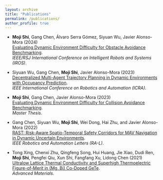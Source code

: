 ```yaml
---
layout: archive
title: "Publications"
permalink: /publications/
author_profile: true
---
```


- **Moji Shi**, Gang Chen, Álvaro Serra Gómez, Siyuan Wu, Javier Alonso-Mora (2024) <br>
[Evaluating Dynamic Environment Difficulty for Obstacle Avoidance Benchmarking](https://arxiv.org/pdf/2404.14848). <br>
*IEEE/RSJ International Conference on Intelligent Robots and Systems (IROS)*.

- Siyuan Wu, Gang Chen, **Moji Shi**, Javier Alonso-Mora (2023) <br>
[Decentralized Multi-Agent Trajectory Planning in Dynamic Environments with Occupancy Prediction](https://smoggy-p.github.io/Evaluating_Dynamic_Difficulty/). <br>
*IEEE International Conference on Robotics and Automation (ICRA)*.

- **Moji Shi**, Gang Chen, Javier Alonso-Mora (2023) <br>
[Evaluating Dynamic Environment Difficulty for Collision Avoidance Benchmarking](https://smoggy-p.github.io/Evaluating_Dynamic_Difficulty/). <br>
*Master Thesis*.

- Gang Chen, Siyuan Wu, **Moji Shi**, Wei Dong, Hai Zhu, and Javier Alonso-Mora (2022) <br>
  [RAST: Risk-Aware Spatio-Temporal Safety Corridors for MAV Navigation in Dynamic Uncertain Environments](https://doi.org/10.1109/LRA.2022.3231832). <br>
  *IEEE Robotics and Automation Letters (RA-L)*.

- Tong Xing, Chenxi Zhu, Qingfeng Song, Hui Huang, Jie Xiao, Dudi Ren, **Moji Shi**, Pengfei Qiu, Xun Shi, Fangfang Xu, Lidong Chen (2021) <br>
[Ultralow Lattice Thermal Conductivity and Superhigh Thermoelectric Figure-of-Merit in (Mg, Bi) Co-Doped GeTe](https://onlinelibrary.wiley.com/doi/abs/10.1002/adma.202008773). <br>
*Advanced Materials*.
